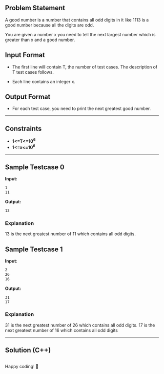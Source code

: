 ## Problem Statement

A good number is a number that contains all odd digits in it like 1113 is a good number because all the digits are odd.

You are given a number x you need to tell the next largest number which is greater than x and a good number.

## Input Format

- The first line will contain T, the number of test cases. The description of T test cases follows.

- Each line contains an integer x.

## Output Format

- For each test case, you need to print the next greatest good number.


---

## Constraints

- **1<=T<=10<sup>6</sup>**
- **1<=x<=10<sup>6</sup>**

---

## Sample Testcase 0

**Input:**
```bash
1
11
```

**Output:**
```bash
13
```

### Explanation

13 is the next greatest number of 11 which contains all odd digits.

## Sample Testcase 1

**Input:**
```bash
2
26
16
```

**Output:**
```bash
31
17
```

### Explanation

31 is the next greatest number of 26 which contains all odd digits. 17 is the next greatest number of 16 which contains all odd digits

---

## Solution (C++)

```cpp


```


Happy coding! 🚀
